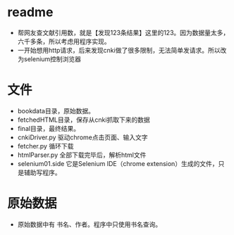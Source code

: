 # readme
+ 帮网友查文献引用数，就是【发现123条结果】这里的123。因为数据量太多，六千多条，所以考虑用程序实现。
+ 一开始想用http请求，后来发现cnki做了很多限制，无法简单发请求。所以改为selenium控制浏览器

# 文件
+ bookdata目录，原始数据。
+ fetchedHTML目录，保存从cnki抓取下来的数据
+ final目录，最终结果。
+ cnkiDriver.py 驱动chrome点击页面、输入文字
+ fetcher.py 循环下载
+ htmlParser.py 全部下载完毕后，解析html文件
+ selenium01.side 它是Selenium IDE（chrome extension）生成的文件，只是辅助写程序。

# 原始数据
+ 原始数据中有 书名、作者。程序中只使用书名查询。
